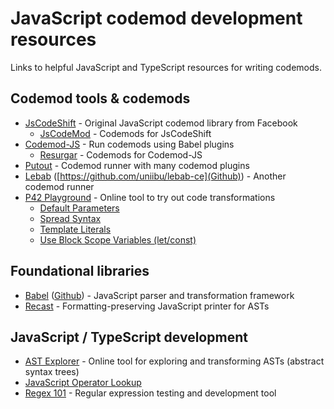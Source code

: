 # JavaScript codemod development resources
Links to helpful JavaScript and TypeScript resources for writing codemods.

## Codemod tools & codemods
 * [JsCodeShift](https://github.com/facebook/jscodeshift) - Original JavaScript codemod library from Facebook
   * [JsCodeMod](https://github.com/cpojer/js-codemod) - Codemods for JsCodeShift
 * [Codemod-JS](https://github.com/codemod-js/codemod) - Run codemods using Babel plugins
   * [Resurgar](https://github.com/resugar/resugar) - Codemods for Codemod-JS
 * [Putout](https://github.com/coderaiser/putout) - Codemod runner with many codemod plugins
 * [Lebab](https://lebab.unibtc.me/) ([https://github.com/uniibu/lebab-ce](Github)) - Another codemod runner
 * [P42 Playground](https://p42.ai/playground/) - Online tool to try out code transformations
   * [Default Parameters](https://p42.ai/playground/es6_default_parameters)
   * [Spread Syntax](https://p42.ai/playground/es6_spread_syntax)
   * [Template Literals](https://p42.ai/playground/es6_template_literals)
   * [Use Block Scope Variables (let/const)](https://p42.ai/playground/es6_block_scoped_variables)

## Foundational libraries
 * [Babel](https://babeljs.io/) ([Github](https://github.com/babel)) - JavaScript parser and transformation framework
 * [Recast](https://github.com/benjamn/recast) - Formatting-preserving JavaScript printer for ASTs

## JavaScript / TypeScript development
 * [AST Explorer](https://astexplorer.net/) - Online tool for exploring and transforming ASTs (abstract syntax trees)
 * [JavaScript Operator Lookup](https://joshwcomeau.com/operator-lookup)
 * [Regex 101](https://regex101.com/) - Regular expression testing and development tool
